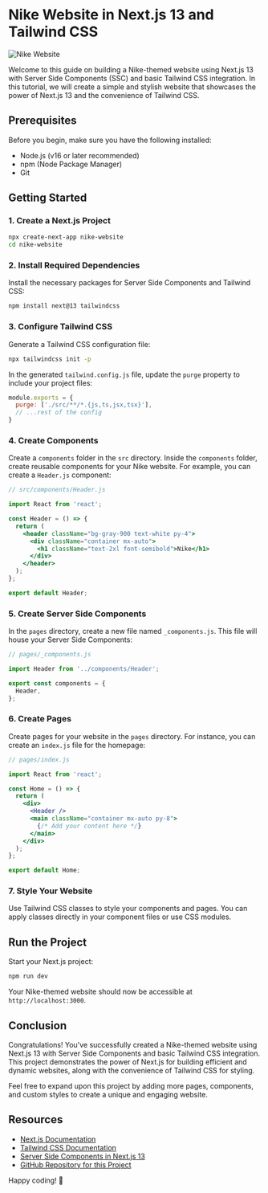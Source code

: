 # Nike Website in Next.js 13 and Tailwind CSS

![Nike Website](screenshot.png)

Welcome to this guide on building a Nike-themed website using Next.js 13 with Server Side Components (SSC) and basic Tailwind CSS integration. In this tutorial, we will create a simple and stylish website that showcases the power of Next.js 13 and the convenience of Tailwind CSS.

## Prerequisites

Before you begin, make sure you have the following installed:

- Node.js (v16 or later recommended)
- npm (Node Package Manager)
- Git

## Getting Started

### 1. Create a Next.js Project

```bash
npx create-next-app nike-website
cd nike-website
```

### 2. Install Required Dependencies

Install the necessary packages for Server Side Components and Tailwind CSS:

```bash
npm install next@13 tailwindcss
```

### 3. Configure Tailwind CSS

Generate a Tailwind CSS configuration file:

```bash
npx tailwindcss init -p
```

In the generated `tailwind.config.js` file, update the `purge` property to include your project files:

```javascript
module.exports = {
  purge: ['./src/**/*.{js,ts,jsx,tsx}'],
  // ...rest of the config
}
```

### 4. Create Components

Create a `components` folder in the `src` directory. Inside the `components` folder, create reusable components for your Nike website. For example, you can create a `Header.js` component:

```jsx
// src/components/Header.js

import React from 'react';

const Header = () => {
  return (
    <header className="bg-gray-900 text-white py-4">
      <div className="container mx-auto">
        <h1 className="text-2xl font-semibold">Nike</h1>
      </div>
    </header>
  );
};

export default Header;
```

### 5. Create Server Side Components

In the `pages` directory, create a new file named `_components.js`. This file will house your Server Side Components:

```jsx
// pages/_components.js

import Header from '../components/Header';

export const components = {
  Header,
};
```

### 6. Create Pages

Create pages for your website in the `pages` directory. For instance, you can create an `index.js` file for the homepage:

```jsx
// pages/index.js

import React from 'react';

const Home = () => {
  return (
    <div>
      <Header />
      <main className="container mx-auto py-8">
        {/* Add your content here */}
      </main>
    </div>
  );
};

export default Home;
```

### 7. Style Your Website

Use Tailwind CSS classes to style your components and pages. You can apply classes directly in your component files or use CSS modules.

## Run the Project

Start your Next.js project:

```bash
npm run dev
```

Your Nike-themed website should now be accessible at `http://localhost:3000`.

## Conclusion

Congratulations! You've successfully created a Nike-themed website using Next.js 13 with Server Side Components and basic Tailwind CSS integration. This project demonstrates the power of Next.js for building efficient and dynamic websites, along with the convenience of Tailwind CSS for styling.

Feel free to expand upon this project by adding more pages, components, and custom styles to create a unique and engaging website.

## Resources

- [Next.js Documentation](https://nextjs.org/docs)
- [Tailwind CSS Documentation](https://tailwindcss.com/docs)
- [Server Side Components in Next.js 13](https://nextjs.org/blog/next-13#server-side-components)
- [GitHub Repository for this Project](https://github.com/yourusername/nike-website-nextjs)

Happy coding! 🚀
